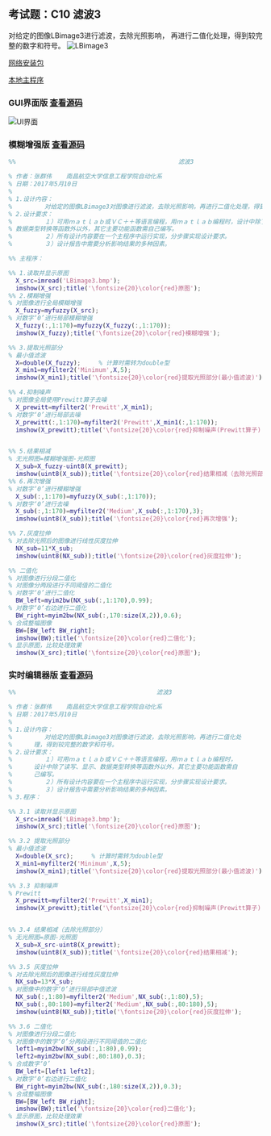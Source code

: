 ## 考试题：C10 滤波3
对给定的图像LBimage3进行滤波，去除光照影响， 再进行二值化处理，得到较完整的数字和符号。
![LBimage3](https://zhangqunwei.github.io/ImageProcessC10/html/GUI/LBimage3.bmp)

[网络安装包](https://zhangqunwei.github.io/ImageProcessC10/install/InstallerWeb.zip "PC机中没有安装Matlab")

[本地主程序](https://zhangqunwei.github.io/ImageProcessC10/main/main.zip "PC机中需要预先安装Matlab")


### GUI界面版 [查看源码](https://zhangqunwei.github.io/ImageProcessC10/html/GUI/KaoShiTi.html)

![UI界面](https://zhangqunwei.github.io/ImageProcessC10/html/GUI/main.bmp)


### 模糊增强版 [查看源码](https://zhangqunwei.github.io/ImageProcessC10/html/Fuzzy/main.html)

```Matlab
%%                                             滤波3

% 作者：张群伟	南昌航空大学信息工程学院自动化系
% 日期：2017年5月10日
%
% 1.设计内容：
%         对给定的图像LBimage3对图像进行滤波，去除光照影响，再进行二值化处理，得到较完整的数字和符号。
% 2.设计要求：
%         １）可用ｍａｔｌａｂ或ＶＣ＋＋等语言编程，用ｍａｔｌａｂ编程时，设计中除了读写、显示、
% 数据类型转换等函数外以外，其它主要功能函数需自己编写。
%         ２）所有设计内容要在一个主程序中运行实现，分步骤实现设计要求。
%         ３）设计报告中需要分析影响结果的多种因素。

%% 主程序：

%% 1.读取并显示原图
  X_src=imread('LBimage3.bmp');
  imshow(X_src);title('\fontsize{20}\color{red}原图');
%% 2.模糊增强
% 对图像进行全局模糊增强
  X_fuzzy=myfuzzy(X_src);
% 对数字‘0’进行局部模糊增强
  X_fuzzy(:,1:170)=myfuzzy(X_fuzzy(:,1:170));
  imshow(X_fuzzy);title('\fontsize{20}\color{red}模糊增强');

%% 3.提取光照部分
% 最小值滤波
  X=double(X_fuzzy);     % 计算时需转为double型
  X_min1=myfilter2('Minimum',X,5);        
  imshow(X_min1);title('\fontsize{20}\color{red}提取光照部分(最小值滤波)');

%% 4.抑制噪声
% 对图像全局使用Prewitt算子去噪
  X_prewitt=myfilter2('Prewitt',X_min1);
% 对数字‘0’进行局部去噪
  X_prewitt(:,1:170)=myfilter2('Prewitt',X_min1(:,1:170));
  imshow(X_prewitt);title('\fontsize{20}\color{red}抑制噪声(Prewitt算子)');


%% 5.结果相减
% 无光照图=模糊增强图-光照图
  X_sub=X_fuzzy-uint8(X_prewitt);
  imshow(uint8(X_sub));title('\fontsize{20}\color{red}结果相减（去除光照部分）');
%% 6.再次增强
% 对数字‘0’进行模糊增强
  X_sub(:,1:170)=myfuzzy(X_sub(:,1:170));
% 对数字‘0’进行去噪
  X_sub(:,1:170)=myfilter2('Medium',X_sub(:,1:170),3);
  imshow(uint8(X_sub));title('\fontsize{20}\color{red}再次增强');

%% 7.灰度拉伸
% 对去除光照后的图像进行线性灰度拉伸
  NX_sub=11*X_sub;
  imshow(uint8(NX_sub));title('\fontsize{20}\color{red}灰度拉伸');

%% 二值化
% 对图像进行分段二值化
% 对图像分两段进行不同阈值的二值化
% 对数字‘0’进行二值化
  BW_left=myim2bw(NX_sub(:,1:170),0.99);
% 对数字‘0’右边进行二值化
  BW_right=myim2bw(NX_sub(:,170:size(X,2)),0.6);
% 合成整幅图像
  BW=[BW_left BW_right];
  imshow(BW);title('\fontsize{20}\color{red}二值化');
% 显示原图，比较处理效果
  imshow(X_src);title('\fontsize{20}\color{red}原图');
```

### 实时编辑器版 [查看源码](https://zhangqunwei.github.io/ImageProcessC10/html/RealTime/main.html)
```Matlab
%%                                       滤波3

% 作者：张群伟	南昌航空大学信息工程学院自动化系
% 日期：2017年5月10日
%
% 1.设计内容：
%         对给定的图像LBimage3对图像进行滤波，去除光照影响，再进行二值化处
%      理，得到较完整的数字和符号。
% 2.设计要求：
%         １）可用ｍａｔｌａｂ或ＶＣ＋＋等语言编程，用ｍａｔｌａｂ编程时，
%      设计中除了读写、显示、数据类型转换等函数外以外，其它主要功能函数需自
%      己编写。
%         ２）所有设计内容要在一个主程序中运行实现，分步骤实现设计要求。
%         ３）设计报告中需要分析影响结果的多种因素。
% 3.程序：

%% 3.1 读取并显示原图
  X_src=imread('LBimage3.bmp');
  imshow(X_src);title('\fontsize{20}\color{red}原图');

%% 3.2 提取光照部分
% 最小值滤波
  X=double(X_src);     % 计算时需转为double型
  X_min1=myfilter2('Minimum',X,5);        
  imshow(X_min1);title('\fontsize{20}\color{red}提取光照部分(最小值滤波)');

%% 3.3 抑制噪声
% Prewitt
  X_prewitt=myfilter2('Prewitt',X_min1);
  imshow(X_prewitt);title('\fontsize{20}\color{red}抑制噪声(Prewitt算子)');


%% 3.4 结果相减（去除光照部分）
% 无光照图=原图-光照图
  X_sub=X_src-uint8(X_prewitt);
  imshow(uint8(X_sub));title('\fontsize{20}\color{red}结果相减');

%% 3.5 灰度拉伸
% 对去除光照后的图像进行线性灰度拉伸
  NX_sub=13*X_sub;
% 对图像中的数字‘0’进行局部中值滤波
  NX_sub(:,1:80)=myfilter2('Medium',NX_sub(:,1:80),5);
  NX_sub(:,80:180)=myfilter2('Medium',NX_sub(:,80:180),5);
  imshow(uint8(NX_sub));title('\fontsize{20}\color{red}灰度拉伸');

%% 3.6 二值化
% 对图像进行分段二值化
% 对图像中的数字‘0’分两段进行不同阈值的二值化
  left1=myim2bw(NX_sub(:,1:80),0.99);
  left2=myim2bw(NX_sub(:,80:180),0.3);
% 合成数字‘0’
  BW_left=[left1 left2];
% 对数字‘0’右边进行二值化
  BW_right=myim2bw(NX_sub(:,180:size(X,2)),0.3);
% 合成整幅图像
  BW=[BW_left BW_right];
  imshow(BW);title('\fontsize{20}\color{red}二值化');
% 显示原图，比较处理效果
  imshow(X_src);title('\fontsize{20}\color{red}原图');
```
